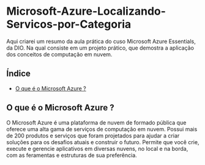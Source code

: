 # Microsoft-Azure-Localizando-Servicos-por-Categoria
Aqui criarei um resumo da aula prática do cuso Microsoft Azure Essentials, da DIO. 
Na qual consiste em um projeto prático, que demostra a aplicação dos conceitos de computação em nuvem. 

## Índice
- [O que é o Microsoft Azure ?](#O-que-é-o-Microsoft-Azure-?)


## O que é o Microsoft Azure ?

O Microsoft Azure é uma plataforma de nuvem de formado pública que oferece uma alta gama de serviços de computação em nuvem. Possui mais de 200 produtos e serviços que foram projetados para ajudar a criar soluções para os desafios atuais e construir o futuro. Permite que você crie, execute e gerencie aplicativos em diversas nuvens, no local e na borda, com as feramentas e estruturas de sua preferência. 

##
